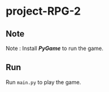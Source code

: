 # project-RPG-2

## Note

Note : Install ***PyGame*** to run the game.

## Run

Run `main.py` to play the game.